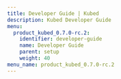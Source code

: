```yaml
---
title: Developer Guide | Kubed
description: Kubed Developer Guide
menu:
  product_kubed_0.7.0-rc.2:
    identifier: developer-guide
    name: Developer Guide
    parent: setup
    weight: 40
menu_name: product_kubed_0.7.0-rc.2
---
```

